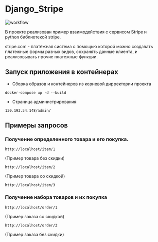 # Django_Stripe
![workflow](https://github.com/Ilia-Pringless/Django_Stripe/actions/workflows/main_flow.yml/badge.svg)


В проекте реализован пример взаимодействия с сервисом Stripe и python библиотекой stripe.

stripe.com - платёжная система с помощью которой можно создавать платежные формы разных видов, 
сохранять данные клиента, и реализовывать прочие платежные функции.

## Запуск приложения в контейнерах

- Сборка образов и контейнеров из корневой дирректории проекта

```docker-compose up -d --build ```

- Страница администрирования
```
130.193.54.148/admin/
```

## Примеры запросов
### Получение определенного товара и его покупка.
```
http://localhost/item/1
```
(Пример товара без скидки)
```
http://localhost/item/2
```
(Пример товара со скидкой)
```
http://localhost/item/3
```
### Получение набора товаров и их покупка
```
http://localhost/order/1
```
(Пример заказа со скидкой)
```
http://localhost/order/2
```
(Пример заказа без скидки)
